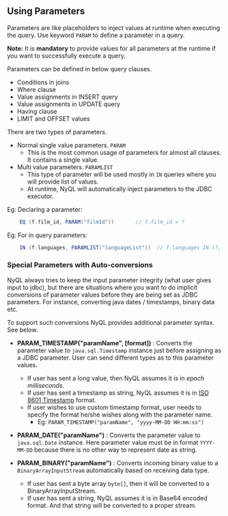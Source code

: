 ## Using Parameters
Parameters are like placeholders to inject values at runtime when executing the query. Use keyword `PARAM` to define a parameter in a query.

**Note:** It is **mandatory** to provide values for all parameters at the runtime if you want to successfully execute a query.

Parameters can be defined in below query clauses.
  * Conditions in joins
  * Where clause
  * Value assignments in INSERT query
  * Value assignments in UPDATE query
  * Having clause
  * LIMIT and OFFSET values

There are two types of parameters.
  * Normal single value parameters.  `PARAM`
     * This is the most common usage of parameters for almost all clauses. It contains a single value.
  * Multi value parameters. `PARAMLIST`
     * This type of parameter will be used mostly in `IN` queries where you will provide list of values.
    * At runtime, NyQL will automatically inject parameters to the JDBC executor.

Eg: Declaring a parameter:
```groovy
    EQ (f.film_id, PARAM("filmId"))       // f.film_id = ?
```

Eg: For in query parameters:
```groovy
    IN (f.languages, PARAMLIST("languageList"))  // f.languages IN (?, ?, ?)
```

### Special Parameters with Auto-conversions

NyQL always tries to keep the input parameter integrity (what user gives input to jdbc), but
there are situations where you want to do implicit conversions of parameter values before they
are being set as JDBC parameters. For instance, converting java dates / timestamps, binary data etc.

To support such conversions NyQL provides additional parameter syntax. See below.
 * **PARAM_TIMESTAMP("paramName", [format])** : Converts the parameter value to `java.sql.Timestamp` instance just before
 assigning as a JDBC parameter. User can send different types as to this parameter values.
    * If user has sent a long value, then NyQL assumes it is in _epoch milliseconds_.
    * If user has sent a timestamp as string, NyQL assumes it is in [ISO 8601 Timestamp](https://en.wikipedia.org/wiki/ISO_8601) format.
    * If user wishes to use custom timestamp format, user needs to specify the format he/she wishes along with the parameter name.
       * Eg: `PARAM_TIMESTAMP("paramName", "yyyy-MM-DD HH:mm:ss")`
 
 * **PARAM_DATE("paramName")** : Converts the parameter value to `java.sql.Date` instance. Here parameter
 value must be in format `YYYY-MM-DD` because there is no other way to represent date as string.
 
 * **PARAM_BINARY("paramName")** : Converts incoming binary value to a `BinaryArrayInputStream` automatically based on receiving data type.
   * If user has sent a byte array `byte[]`, then it will be converted to a BinaryArrayInputStream.
   * If user has sent a string, NyQL assumes it is in Base64 encoded format. And that string will be
   converted to a proper stream.